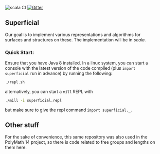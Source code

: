 ![scala CI](https://github.com/siddhartha-gadgil/Superficial/workflows/scala%20CI/badge.svg)
[![Gitter](https://badges.gitter.im/siddhartha-gadgil/Superficial.svg)](https://gitter.im/siddhartha-gadgil/Superficial?utm_source=badge&utm_medium=badge&utm_campaign=pr-badge)
## Superficial

Our goal is to implement various representations and algorithms for surfaces and structures on these. The implementation will be in _scala_.

### Quick Start:

Ensure that you have Java 8 installed. In a linux system, you can start a console with the latest version of the code compiled (plus `import superficial` run in advance) by running the following:

```bash
./repl.sh
```

alternatively, you can start a `mill` REPL with 
```bash
./mill -i superficial.repl
```

but make sure to give the repl command `import superficial._`.

## Other stuff

For the sake of convenience, this same repository was also used in the PolyMath 14 project, so there is code related to free groups and lengths on them here.